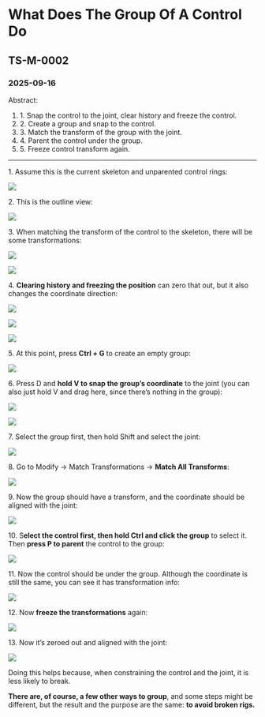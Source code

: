# What Does The Group Of A Control Do
## TS-M-0002
### 2025-09-16

Abstract:
1. 1\. Snap the control to the joint, clear history and freeze the control.
2. 2\. Create a group and snap to the control.
3. 3\. Match the transform of the group with the joint.
4. 4\. Parent the control under the group.
5. 5\. Freeze control transform again.

***

1\. Assume this is the current skeleton and unparented control rings:

![](https://raw.githubusercontent.com/DavidCai1874/my-tech-art-station-assets-storage-01/main/20250916171046.png)

2\. This is the outline view:

![](https://raw.githubusercontent.com/DavidCai1874/my-tech-art-station-assets-storage-01/main/20250916171106.png)

3\. When matching the transform of the control to the skeleton, there will be some transformations:

![](https://raw.githubusercontent.com/DavidCai1874/my-tech-art-station-assets-storage-01/main/20250916171159.png)

![](https://raw.githubusercontent.com/DavidCai1874/my-tech-art-station-assets-storage-01/main/20250916171211.png)

4\. **Clearing history and freezing the position** can zero that out, but it also changes the coordinate direction:

![](https://raw.githubusercontent.com/DavidCai1874/my-tech-art-station-assets-storage-01/main/20250916171224.png)

![](https://raw.githubusercontent.com/DavidCai1874/my-tech-art-station-assets-storage-01/main/20250916171332.png)

![](https://raw.githubusercontent.com/DavidCai1874/my-tech-art-station-assets-storage-01/main/20250916171347.png)

5\. At this point, press **Ctrl + G** to create an empty group:

![](https://raw.githubusercontent.com/DavidCai1874/my-tech-art-station-assets-storage-01/main/20250916171555.png)

6\. Press D and **hold V to snap the group’s coordinate** to the joint (you can also just hold V and drag here, since there’s nothing in the group):

![](https://raw.githubusercontent.com/DavidCai1874/my-tech-art-station-assets-storage-01/main/20250916171610.png)

![](https://raw.githubusercontent.com/DavidCai1874/my-tech-art-station-assets-storage-01/main/20250916171632.png)

7\. Select the group first, then hold Shift and select the joint:

![](https://raw.githubusercontent.com/DavidCai1874/my-tech-art-station-assets-storage-01/main/20250916171836.png)

8\. Go to Modify -> Match Transformations -> **Match All Transforms**:

![](https://raw.githubusercontent.com/DavidCai1874/my-tech-art-station-assets-storage-01/main/20250916171740.png)

9\. Now the group should have a transform, and the coordinate should be aligned with the joint:

![](https://raw.githubusercontent.com/DavidCai1874/my-tech-art-station-assets-storage-01/main/20250916171940.png)

10\. S**elect the control first, then hold Ctrl and click the group** to select it. Then **press P to parent** the control to the group:

![](https://raw.githubusercontent.com/DavidCai1874/my-tech-art-station-assets-storage-01/main/20250916172228.png)

11\. Now the control should be under the group. Although the coordinate is still the same, you can see it has transformation info:

![](https://raw.githubusercontent.com/DavidCai1874/my-tech-art-station-assets-storage-01/main/20250916172252.png)

12\. Now **freeze the transformations** again:

![](https://raw.githubusercontent.com/DavidCai1874/my-tech-art-station-assets-storage-01/main/20250916172324.png)

13\. Now it’s zeroed out and aligned with the joint:

![](https://raw.githubusercontent.com/DavidCai1874/my-tech-art-station-assets-storage-01/main/20250916172452.png)

Doing this helps because, when constraining the control and the joint, it is less likely to break.

**There are, of course, a few other ways to group**, and some steps might be different, but the result and the purpose are the same: **to avoid broken rigs.**
